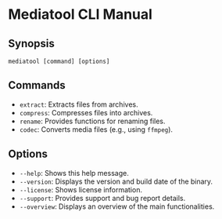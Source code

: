 # Mediatool CLI Manual

## Synopsis
`mediatool [command] [options]`

## Commands
- `extract`: Extracts files from archives.
- `compress`: Compresses files into archives.
- `rename`: Provides functions for renaming files.
- `codec`: Converts media files (e.g., using `ffmpeg`).

## Options
- `--help`: Shows this help message.
- `--version`: Displays the version and build date of the binary.
- `--license`: Shows license information.
- `--support`: Provides support and bug report details.
- `--overview`: Displays an overview of the main functionalities.
